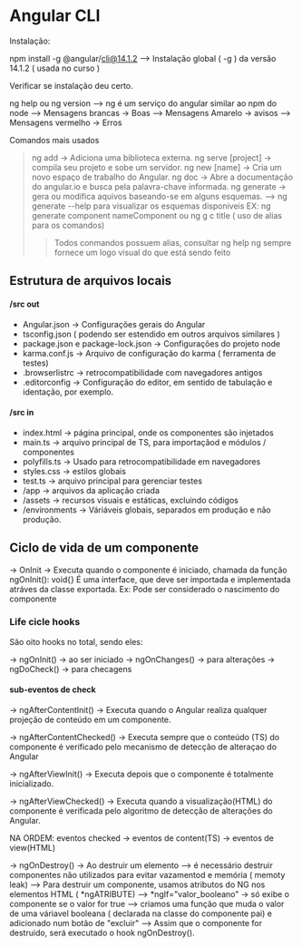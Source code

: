 # Angular CLI

Instalação:

npm install -g @angular/cli@14.1.2
--> Instalação global ( -g ) da versão 14.1.2 ( usada no curso )

Verificar se instalação deu certo.

ng help ou ng version
--> ng é um serviço do angular similar ao npm do node
--> Mensagens brancas -> Boas
--> Mensagens Amarelo -> avisos
--> Mensagens vermelho -> Erros

Comandos mais usados
> ng add <collection> -> Adiciona uma biblioteca externa.
> ng serve [project] -> compila seu projeto e sobe um servidor.
> ng new [name]  -> Cria um novo espaço de trabalho do Angular.
> ng doc <keyword> -> Abre a documentação do angular.io e busca pela palavra-chave informada.
> ng generate -> gera ou modifica aquivos baseando-se em alguns esquemas.
--> ng generate --help para visualizar os esquemas disponiveis
EX: ng generate component nameComponent ou ng g c title ( uso de alias para os comandos)
>> Todos conmandos possuem alias, consultar ng help
> ng sempre fornece um logo visual do que está sendo feito

## Estrutura de arquivos locais

#### /src out
- Angular.json -> Configurações gerais do Angular
- tsconfig.json ( podendo ser estendido em outros arquivos similares )
- package.json e package-lock.json -> Configurações do projeto node
- karma.conf.js -> Arquivo de configuração do karma ( ferramenta de testes)
- .browserlistrc -> retrocompatibilidade com navegadores antigos
- .editorconfig -> Configuração do editor, em sentido de tabulação e identação, por exemplo.

#### /src in
- index.html -> página principal, onde os componentes são injetados
- main.ts -> arquivo principal de TS, para importaçãod e módulos / componentes
- polyfills.ts -> Usado para retrocompatibilidade em navegadores
- styles.css -> estilos globais
- test.ts -> arquivo principal para gerenciar testes
- /app -> arquivos da aplicação criada
- /assets -> recursos visuais e estáticas, excluindo códigos
- /environments -> Váriáveis globais, separados em produção e não produção.

## Ciclo de vida de um componente
 
-> OnInit -> Executa quando o componente é iniciado, chamada da função ngOnInit(): void{}
É uma interface, que deve ser importada e implementada atráves da classe exportada.
Ex: Pode ser considerado o nascimento do componente

### Life cicle hooks

São oito hooks no total, sendo eles:

-> ngOnInit() -> ao ser iniciado
-> ngOnChanges() -> para alterações
-> ngDoCheck() -> para checagens

#### sub-eventos de check
-> ngAfterContentInit() -> Executa quando o Angular realiza qualquer projeção de conteúdo em um componente.

-> ngAfterContentChecked() -> Executa sempre que o conteúdo (TS) do componente é verificado pelo mecanismo de detecção de alteraçao do Angular

-> ngAfterViewInit() -> Executa depois que o componente é totalmente inicializado.

-> ngAfterViewChecked() -> Executa quando a visualização(HTML) do componente é verificada pelo algoritmo de detecção de alterações do Angular.

NA ORDEM:  eventos checked -> eventos de content(TS) -> eventos de view(HTML)

-> ngOnDestroy() -> Ao destruir um elemento
--> é necessário destruir componentes não utilizados para evitar vazamentod e memória ( memoty leak)
--> Para destruir um componente, usamos atributos do NG nos elementos HTML ( *ngATRIBUTE)
--> *ngIf="valor_booleano" -> só exibe o componente se o valor for true
--> criamos uma função que muda o valor de uma váriavel booleana ( declarada na classe do componente pai) e adicionado num botão de "excluir"
--> Assim que o componente for destruido, será executado o hook ngOnDestroy().